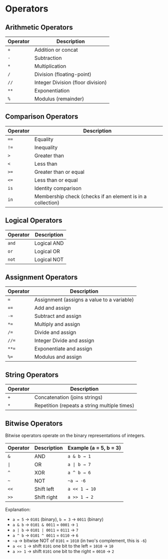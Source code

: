 # Operators

## Arithmetic Operators

| Operator | Description                       |
| -------- | --------------------------------- |
| `+`      | Addition or concat                |
| `-`      | Subtraction                       |
| `*`      | Multiplication                    |
| `/`      | Division (floating-point)         |
| `//`     | Integer Division (floor division) |
| `**`     | Exponentiation                    |
| `%`      | Modulus (remainder)               |

## Comparison Operators

| Operator | Description                                                |
| -------- | ---------------------------------------------------------- |
| `==`     | Equality                                                   |
| `!=`     | Inequality                                                 |
| `>`      | Greater than                                               |
| `<`      | Less than                                                  |
| `>=`     | Greater than or equal                                      |
| `<=`     | Less than or equal                                         |
| `is`     | Identity comparison                                        |
| `in`     | Membership check (checks if an element is in a collection) |

## Logical Operators

| Operator | Description |
| -------- | ----------- |
| `and`    | Logical AND |
| `or`     | Logical OR  |
| `not`    | Logical NOT |

## Assignment Operators

| Operator | Description                                |
| -------- | ------------------------------------------ |
| `=`      | Assignment (assigns a value to a variable) |
| `+=`     | Add and assign                             |
| `-=`     | Subtract and assign                        |
| `*=`     | Multiply and assign                        |
| `/=`     | Divide and assign                          |
| `//=`    | Integer Divide and assign                  |
| `**=`    | Exponentiate and assign                    |
| `%=`     | Modulus and assign                         |

## String Operators

| Operator | Description                                  |
| -------- | -------------------------------------------- |
| `+`      | Concatenation (joins strings)                |
| `*`      | Repetition (repeats a string multiple times) |

## Bitwise Operators

Bitwise operators operate on the binary representations of integers.

| Operator | Description | Example (a = 5, b = 3) |
| -------- | ----------- | ---------------------- |
| `&`      | AND         | `a & b → 1`            |
| `\|`     | OR          | `a \| b → 7`           |
| `^`      | XOR         | `a ^ b → 6`            |
| `~`      | NOT         | `~a → -6`              |
| `<<`     | Shift left  | `a << 1 → 10`          |
| `>>`     | Shift right | `a >> 1 → 2`           |

Explanation:

-   `a = 5` → `0101` (binary), `b = 3` → `0011` (binary)
-   `a & b` → `0101 & 0011` = `0001` → `1`
-   `a | b` → `0101 | 0011` = `0111` → `7`
-   `a ^ b` → `0101 ^ 0011` = `0110` → `6`
-   `~a` → bitwise NOT of `0101` = `1010` (in two's complement, this is `-6`)
-   `a << 1` → shift `0101` one bit to the left = `1010` → `10`
-   `a >> 1` → shift `0101` one bit to the right = `0010` → `2`
